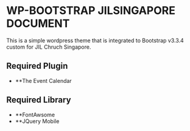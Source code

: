 # WP-BOOTSTRAP JILSINGAPORE DOCUMENT

This is a simple wordpress theme that is integrated to Bootstrap v3.3.4 custom for JIL Chruch Singapore.

## Required Plugin

* **The Event Calendar

## Required Library

* **FontAwsome
* **JQuery Mobile